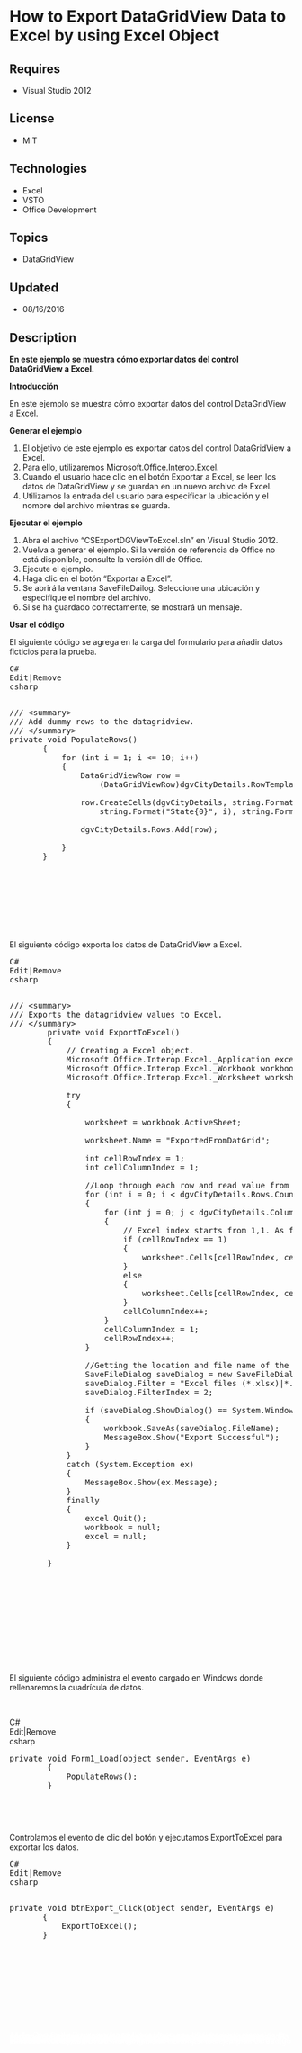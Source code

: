 # How to Export DataGridView Data to Excel by using Excel Object
## Requires
- Visual Studio 2012
## License
- MIT
## Technologies
- Excel
- VSTO
- Office Development
## Topics
- DataGridView
## Updated
- 08/16/2016
## Description

<p><strong>En este ejemplo se muestra c&oacute;mo exportar datos del control DataGridView a Excel.</strong><span style="font-size:10px">&nbsp;</span></p>
<p><strong>Introducci&oacute;n</strong></p>
<p>En este ejemplo se muestra c&oacute;mo exportar datos del control DataGridView a Excel.</p>
<p><strong>Generar el ejemplo</strong></p>
<ol>
<li>El objetivo de este ejemplo es exportar datos del control DataGridView a Excel.
</li><li>Para ello, utilizaremos Microsoft.Office.Interop.Excel. </li><li>Cuando el usuario hace clic en el bot&oacute;n Exportar a Excel, se leen los datos de DataGridView y se guardan en un nuevo archivo de Excel.
</li><li>Utilizamos la entrada del usuario para especificar la ubicaci&oacute;n y el nombre del archivo mientras se guarda.
</li></ol>
<p><strong>Ejecutar el ejemplo</strong></p>
<ol>
<li>Abra el archivo &ldquo;CSExportDGViewToExcel.sln&rdquo; en Visual Studio 2012.
</li><li>Vuelva a generar el ejemplo. Si la versi&oacute;n de referencia de Office no est&aacute; disponible, consulte la versi&oacute;n dll de Office.
</li><li>Ejecute el ejemplo. </li><li>Haga clic en el bot&oacute;n &ldquo;Exportar a Excel&rdquo;. </li><li>Se abrir&aacute; la ventana SaveFileDailog. Seleccione una ubicaci&oacute;n y especifique el nombre del archivo.
</li><li>Si se ha guardado correctamente, se mostrar&aacute; un mensaje. </li></ol>
<p><strong>Usar el c&oacute;digo</strong></p>
<p>El siguiente c&oacute;digo se agrega en la carga del formulario para a&ntilde;adir datos ficticios para la prueba.</p>
<pre><div class="scriptcode"><div class="pluginEditHolder" pluginCommand="mceScriptCode"><div class="title"><span>C#</span></div><div class="pluginLinkHolder"><span class="pluginEditHolderLink">Edit</span>|<span class="pluginRemoveHolderLink">Remove</span></div><span class="hidden">csharp</span>
<div class="preview">
<pre class="csharp"><span class="cs__com">///&nbsp;&lt;summary&gt;</span>&nbsp;
<span class="cs__com">///&nbsp;Add&nbsp;dummy&nbsp;rows&nbsp;to&nbsp;the&nbsp;datagridview.</span>&nbsp;
<span class="cs__com">///&nbsp;&lt;/summary&gt;</span>&nbsp;
<span class="cs__keyword">private</span>&nbsp;<span class="cs__keyword">void</span>&nbsp;PopulateRows()&nbsp;
&nbsp;&nbsp;&nbsp;&nbsp;&nbsp;&nbsp;&nbsp;{&nbsp;
&nbsp;&nbsp;&nbsp;&nbsp;&nbsp;&nbsp;&nbsp;&nbsp;&nbsp;&nbsp;&nbsp;<span class="cs__keyword">for</span>&nbsp;(<span class="cs__keyword">int</span>&nbsp;i&nbsp;=&nbsp;<span class="cs__number">1</span>;&nbsp;i&nbsp;&lt;=&nbsp;<span class="cs__number">10</span>;&nbsp;i&#43;&#43;)&nbsp;
&nbsp;&nbsp;&nbsp;&nbsp;&nbsp;&nbsp;&nbsp;&nbsp;&nbsp;&nbsp;&nbsp;{&nbsp;
&nbsp;&nbsp;&nbsp;&nbsp;&nbsp;&nbsp;&nbsp;&nbsp;&nbsp;&nbsp;&nbsp;&nbsp;&nbsp;&nbsp;&nbsp;DataGridViewRow&nbsp;row&nbsp;=&nbsp;
&nbsp;&nbsp;&nbsp;&nbsp;&nbsp;&nbsp;&nbsp;&nbsp;&nbsp;&nbsp;&nbsp;&nbsp;&nbsp;&nbsp;&nbsp;&nbsp;&nbsp;&nbsp;&nbsp;(DataGridViewRow)dgvCityDetails.RowTemplate.Clone();&nbsp;
&nbsp;&nbsp;
&nbsp;&nbsp;&nbsp;&nbsp;&nbsp;&nbsp;&nbsp;&nbsp;&nbsp;&nbsp;&nbsp;&nbsp;&nbsp;&nbsp;&nbsp;row.CreateCells(dgvCityDetails,&nbsp;<span class="cs__keyword">string</span>.Format(<span class="cs__string">&quot;City{0}&quot;</span>,&nbsp;i),&nbsp;
&nbsp;&nbsp;&nbsp;&nbsp;&nbsp;&nbsp;&nbsp;&nbsp;&nbsp;&nbsp;&nbsp;&nbsp;&nbsp;&nbsp;&nbsp;&nbsp;&nbsp;&nbsp;&nbsp;<span class="cs__keyword">string</span>.Format(<span class="cs__string">&quot;State{0}&quot;</span>,&nbsp;i),&nbsp;<span class="cs__keyword">string</span>.Format(<span class="cs__string">&quot;Country{0}&quot;</span>,&nbsp;i));&nbsp;
&nbsp;&nbsp;
&nbsp;&nbsp;&nbsp;&nbsp;&nbsp;&nbsp;&nbsp;&nbsp;&nbsp;&nbsp;&nbsp;&nbsp;&nbsp;&nbsp;&nbsp;dgvCityDetails.Rows.Add(row);&nbsp;
&nbsp;&nbsp;
&nbsp;&nbsp;&nbsp;&nbsp;&nbsp;&nbsp;&nbsp;&nbsp;&nbsp;&nbsp;&nbsp;}&nbsp;
&nbsp;&nbsp;&nbsp;&nbsp;&nbsp;&nbsp;&nbsp;}</pre>
</div>
</div>
</div>
<div class="endscriptcode">&nbsp;</div>
<br></pre>
<p>El siguiente c&oacute;digo exporta los datos de DataGridView a Excel.</p>
<pre><div class="scriptcode"><div class="pluginEditHolder" pluginCommand="mceScriptCode"><div class="title"><span>C#</span></div><div class="pluginLinkHolder"><span class="pluginEditHolderLink">Edit</span>|<span class="pluginRemoveHolderLink">Remove</span></div><span class="hidden">csharp</span>
<div class="preview">
<pre class="csharp"><span class="cs__com">///&nbsp;&lt;summary&gt;</span>&nbsp;
<span class="cs__com">///&nbsp;Exports&nbsp;the&nbsp;datagridview&nbsp;values&nbsp;to&nbsp;Excel.</span>&nbsp;
<span class="cs__com">///&nbsp;&lt;/summary&gt;</span>&nbsp;
&nbsp;&nbsp;&nbsp;&nbsp;&nbsp;&nbsp;&nbsp;&nbsp;<span class="cs__keyword">private</span>&nbsp;<span class="cs__keyword">void</span>&nbsp;ExportToExcel()&nbsp;
&nbsp;&nbsp;&nbsp;&nbsp;&nbsp;&nbsp;&nbsp;&nbsp;{&nbsp;
&nbsp;&nbsp;&nbsp;&nbsp;&nbsp;&nbsp;&nbsp;&nbsp;&nbsp;&nbsp;&nbsp;&nbsp;<span class="cs__com">//&nbsp;Creating&nbsp;a&nbsp;Excel&nbsp;object.</span>&nbsp;
&nbsp;&nbsp;&nbsp;&nbsp;&nbsp;&nbsp;&nbsp;&nbsp;&nbsp;&nbsp;&nbsp;&nbsp;Microsoft.Office.Interop.Excel._Application&nbsp;excel&nbsp;=&nbsp;<span class="cs__keyword">new</span>&nbsp;<a class="libraryLink" href="https://msdn.microsoft.com/es-AR/library/Microsoft.Office.Interop.Excel.Application.aspx" target="_blank" title="Auto generated link to Microsoft.Office.Interop.Excel.Application">Microsoft.Office.Interop.Excel.Application</a>();&nbsp;
&nbsp;&nbsp;&nbsp;&nbsp;&nbsp;&nbsp;&nbsp;&nbsp;&nbsp;&nbsp;&nbsp;&nbsp;Microsoft.Office.Interop.Excel._Workbook&nbsp;workbook&nbsp;=&nbsp;excel.Workbooks.Add(Type.Missing);&nbsp;
&nbsp;&nbsp;&nbsp;&nbsp;&nbsp;&nbsp;&nbsp;&nbsp;&nbsp;&nbsp;&nbsp;&nbsp;Microsoft.Office.Interop.Excel._Worksheet&nbsp;worksheet&nbsp;=&nbsp;<span class="cs__keyword">null</span>;&nbsp;
&nbsp;&nbsp;
&nbsp;&nbsp;&nbsp;&nbsp;&nbsp;&nbsp;&nbsp;&nbsp;&nbsp;&nbsp;&nbsp;&nbsp;<span class="cs__keyword">try</span>&nbsp;
&nbsp;&nbsp;&nbsp;&nbsp;&nbsp;&nbsp;&nbsp;&nbsp;&nbsp;&nbsp;&nbsp;&nbsp;{&nbsp;
&nbsp;&nbsp;&nbsp;&nbsp;&nbsp;&nbsp;&nbsp;&nbsp;&nbsp;&nbsp;&nbsp;&nbsp;&nbsp;&nbsp;&nbsp;&nbsp;&nbsp;
&nbsp;&nbsp;&nbsp;&nbsp;&nbsp;&nbsp;&nbsp;&nbsp;&nbsp;&nbsp;&nbsp;&nbsp;&nbsp;&nbsp;&nbsp;&nbsp;worksheet&nbsp;=&nbsp;workbook.ActiveSheet;&nbsp;
&nbsp;&nbsp;
&nbsp;&nbsp;&nbsp;&nbsp;&nbsp;&nbsp;&nbsp;&nbsp;&nbsp;&nbsp;&nbsp;&nbsp;&nbsp;&nbsp;&nbsp;&nbsp;worksheet.Name&nbsp;=&nbsp;<span class="cs__string">&quot;ExportedFromDatGrid&quot;</span>;&nbsp;
&nbsp;&nbsp;
&nbsp;&nbsp;&nbsp;&nbsp;&nbsp;&nbsp;&nbsp;&nbsp;&nbsp;&nbsp;&nbsp;&nbsp;&nbsp;&nbsp;&nbsp;&nbsp;<span class="cs__keyword">int</span>&nbsp;cellRowIndex&nbsp;=&nbsp;<span class="cs__number">1</span>;&nbsp;
&nbsp;&nbsp;&nbsp;&nbsp;&nbsp;&nbsp;&nbsp;&nbsp;&nbsp;&nbsp;&nbsp;&nbsp;&nbsp;&nbsp;&nbsp;&nbsp;<span class="cs__keyword">int</span>&nbsp;cellColumnIndex&nbsp;=&nbsp;<span class="cs__number">1</span>;&nbsp;
&nbsp;&nbsp;
&nbsp;&nbsp;&nbsp;&nbsp;&nbsp;&nbsp;&nbsp;&nbsp;&nbsp;&nbsp;&nbsp;&nbsp;&nbsp;&nbsp;&nbsp;&nbsp;<span class="cs__com">//Loop&nbsp;through&nbsp;each&nbsp;row&nbsp;and&nbsp;read&nbsp;value&nbsp;from&nbsp;each&nbsp;column.</span>&nbsp;
&nbsp;&nbsp;&nbsp;&nbsp;&nbsp;&nbsp;&nbsp;&nbsp;&nbsp;&nbsp;&nbsp;&nbsp;&nbsp;&nbsp;&nbsp;&nbsp;<span class="cs__keyword">for</span>&nbsp;(<span class="cs__keyword">int</span>&nbsp;i&nbsp;=&nbsp;<span class="cs__number">0</span>;&nbsp;i&nbsp;&lt;&nbsp;dgvCityDetails.Rows.Count&nbsp;-&nbsp;<span class="cs__number">1</span>;&nbsp;i&#43;&#43;)&nbsp;
&nbsp;&nbsp;&nbsp;&nbsp;&nbsp;&nbsp;&nbsp;&nbsp;&nbsp;&nbsp;&nbsp;&nbsp;&nbsp;&nbsp;&nbsp;&nbsp;{&nbsp;
&nbsp;&nbsp;&nbsp;&nbsp;&nbsp;&nbsp;&nbsp;&nbsp;&nbsp;&nbsp;&nbsp;&nbsp;&nbsp;&nbsp;&nbsp;&nbsp;&nbsp;&nbsp;&nbsp;&nbsp;<span class="cs__keyword">for</span>&nbsp;(<span class="cs__keyword">int</span>&nbsp;j&nbsp;=&nbsp;<span class="cs__number">0</span>;&nbsp;j&nbsp;&lt;&nbsp;dgvCityDetails.Columns.Count;&nbsp;j&#43;&#43;)&nbsp;
&nbsp;&nbsp;&nbsp;&nbsp;&nbsp;&nbsp;&nbsp;&nbsp;&nbsp;&nbsp;&nbsp;&nbsp;&nbsp;&nbsp;&nbsp;&nbsp;&nbsp;&nbsp;&nbsp;&nbsp;{&nbsp;
&nbsp;&nbsp;&nbsp;&nbsp;&nbsp;&nbsp;&nbsp;&nbsp;&nbsp;&nbsp;&nbsp;&nbsp;&nbsp;&nbsp;&nbsp;&nbsp;&nbsp;&nbsp;&nbsp;&nbsp;&nbsp;&nbsp;&nbsp;&nbsp;<span class="cs__com">//&nbsp;Excel&nbsp;index&nbsp;starts&nbsp;from&nbsp;1,1.&nbsp;As&nbsp;first&nbsp;Row&nbsp;would&nbsp;have&nbsp;the&nbsp;Column&nbsp;headers,&nbsp;adding&nbsp;a&nbsp;condition&nbsp;check.</span>&nbsp;
&nbsp;&nbsp;&nbsp;&nbsp;&nbsp;&nbsp;&nbsp;&nbsp;&nbsp;&nbsp;&nbsp;&nbsp;&nbsp;&nbsp;&nbsp;&nbsp;&nbsp;&nbsp;&nbsp;&nbsp;&nbsp;&nbsp;&nbsp;&nbsp;<span class="cs__keyword">if</span>&nbsp;(cellRowIndex&nbsp;==&nbsp;<span class="cs__number">1</span>)&nbsp;
&nbsp;&nbsp;&nbsp;&nbsp;&nbsp;&nbsp;&nbsp;&nbsp;&nbsp;&nbsp;&nbsp;&nbsp;&nbsp;&nbsp;&nbsp;&nbsp;&nbsp;&nbsp;&nbsp;&nbsp;&nbsp;&nbsp;&nbsp;&nbsp;{&nbsp;
&nbsp;&nbsp;&nbsp;&nbsp;&nbsp;&nbsp;&nbsp;&nbsp;&nbsp;&nbsp;&nbsp;&nbsp;&nbsp;&nbsp;&nbsp;&nbsp;&nbsp;&nbsp;&nbsp;&nbsp;&nbsp;&nbsp;&nbsp;&nbsp;&nbsp;&nbsp;&nbsp;&nbsp;worksheet.Cells[cellRowIndex,&nbsp;cellColumnIndex]&nbsp;=&nbsp;dgvCityDetails.Columns[j].HeaderText;&nbsp;
&nbsp;&nbsp;&nbsp;&nbsp;&nbsp;&nbsp;&nbsp;&nbsp;&nbsp;&nbsp;&nbsp;&nbsp;&nbsp;&nbsp;&nbsp;&nbsp;&nbsp;&nbsp;&nbsp;&nbsp;&nbsp;&nbsp;&nbsp;&nbsp;}&nbsp;
&nbsp;&nbsp;&nbsp;&nbsp;&nbsp;&nbsp;&nbsp;&nbsp;&nbsp;&nbsp;&nbsp;&nbsp;&nbsp;&nbsp;&nbsp;&nbsp;&nbsp;&nbsp;&nbsp;&nbsp;&nbsp;&nbsp;&nbsp;&nbsp;<span class="cs__keyword">else</span>&nbsp;
&nbsp;&nbsp;&nbsp;&nbsp;&nbsp;&nbsp;&nbsp;&nbsp;&nbsp;&nbsp;&nbsp;&nbsp;&nbsp;&nbsp;&nbsp;&nbsp;&nbsp;&nbsp;&nbsp;&nbsp;&nbsp;&nbsp;&nbsp;&nbsp;{&nbsp;
&nbsp;&nbsp;&nbsp;&nbsp;&nbsp;&nbsp;&nbsp;&nbsp;&nbsp;&nbsp;&nbsp;&nbsp;&nbsp;&nbsp;&nbsp;&nbsp;&nbsp;&nbsp;&nbsp;&nbsp;&nbsp;&nbsp;&nbsp;&nbsp;&nbsp;&nbsp;&nbsp;&nbsp;worksheet.Cells[cellRowIndex,&nbsp;cellColumnIndex]&nbsp;=&nbsp;dgvCityDetails.Rows[i].Cells[j].Value.ToString();&nbsp;
&nbsp;&nbsp;&nbsp;&nbsp;&nbsp;&nbsp;&nbsp;&nbsp;&nbsp;&nbsp;&nbsp;&nbsp;&nbsp;&nbsp;&nbsp;&nbsp;&nbsp;&nbsp;&nbsp;&nbsp;&nbsp;&nbsp;&nbsp;&nbsp;}&nbsp;
&nbsp;&nbsp;&nbsp;&nbsp;&nbsp;&nbsp;&nbsp;&nbsp;&nbsp;&nbsp;&nbsp;&nbsp;&nbsp;&nbsp;&nbsp;&nbsp;&nbsp;&nbsp;&nbsp;&nbsp;&nbsp;&nbsp;&nbsp;&nbsp;cellColumnIndex&#43;&#43;;&nbsp;
&nbsp;&nbsp;&nbsp;&nbsp;&nbsp;&nbsp;&nbsp;&nbsp;&nbsp;&nbsp;&nbsp;&nbsp;&nbsp;&nbsp;&nbsp;&nbsp;&nbsp;&nbsp;&nbsp;&nbsp;}&nbsp;
&nbsp;&nbsp;&nbsp;&nbsp;&nbsp;&nbsp;&nbsp;&nbsp;&nbsp;&nbsp;&nbsp;&nbsp;&nbsp;&nbsp;&nbsp;&nbsp;&nbsp;&nbsp;&nbsp;&nbsp;cellColumnIndex&nbsp;=&nbsp;<span class="cs__number">1</span>;&nbsp;
&nbsp;&nbsp;&nbsp;&nbsp;&nbsp;&nbsp;&nbsp;&nbsp;&nbsp;&nbsp;&nbsp;&nbsp;&nbsp;&nbsp;&nbsp;&nbsp;&nbsp;&nbsp;&nbsp;&nbsp;cellRowIndex&#43;&#43;;&nbsp;
&nbsp;&nbsp;&nbsp;&nbsp;&nbsp;&nbsp;&nbsp;&nbsp;&nbsp;&nbsp;&nbsp;&nbsp;&nbsp;&nbsp;&nbsp;&nbsp;}&nbsp;
&nbsp;&nbsp;
&nbsp;&nbsp;&nbsp;&nbsp;&nbsp;&nbsp;&nbsp;&nbsp;&nbsp;&nbsp;&nbsp;&nbsp;&nbsp;&nbsp;&nbsp;&nbsp;<span class="cs__com">//Getting&nbsp;the&nbsp;location&nbsp;and&nbsp;file&nbsp;name&nbsp;of&nbsp;the&nbsp;excel&nbsp;to&nbsp;save&nbsp;from&nbsp;user.</span>&nbsp;
&nbsp;&nbsp;&nbsp;&nbsp;&nbsp;&nbsp;&nbsp;&nbsp;&nbsp;&nbsp;&nbsp;&nbsp;&nbsp;&nbsp;&nbsp;&nbsp;SaveFileDialog&nbsp;saveDialog&nbsp;=&nbsp;<span class="cs__keyword">new</span>&nbsp;SaveFileDialog();&nbsp;
&nbsp;&nbsp;&nbsp;&nbsp;&nbsp;&nbsp;&nbsp;&nbsp;&nbsp;&nbsp;&nbsp;&nbsp;&nbsp;&nbsp;&nbsp;&nbsp;saveDialog.Filter&nbsp;=&nbsp;<span class="cs__string">&quot;Excel&nbsp;files&nbsp;(*.xlsx)|*.xlsx|All&nbsp;files&nbsp;(*.*)|*.*&quot;</span>;&nbsp;
&nbsp;&nbsp;&nbsp;&nbsp;&nbsp;&nbsp;&nbsp;&nbsp;&nbsp;&nbsp;&nbsp;&nbsp;&nbsp;&nbsp;&nbsp;&nbsp;saveDialog.FilterIndex&nbsp;=&nbsp;<span class="cs__number">2</span>;&nbsp;
&nbsp;&nbsp;
&nbsp;&nbsp;&nbsp;&nbsp;&nbsp;&nbsp;&nbsp;&nbsp;&nbsp;&nbsp;&nbsp;&nbsp;&nbsp;&nbsp;&nbsp;&nbsp;<span class="cs__keyword">if</span>&nbsp;(saveDialog.ShowDialog()&nbsp;==&nbsp;System.Windows.Forms.DialogResult.OK)&nbsp;
&nbsp;&nbsp;&nbsp;&nbsp;&nbsp;&nbsp;&nbsp;&nbsp;&nbsp;&nbsp;&nbsp;&nbsp;&nbsp;&nbsp;&nbsp;&nbsp;{&nbsp;
&nbsp;&nbsp;&nbsp;&nbsp;&nbsp;&nbsp;&nbsp;&nbsp;&nbsp;&nbsp;&nbsp;&nbsp;&nbsp;&nbsp;&nbsp;&nbsp;&nbsp;&nbsp;&nbsp;&nbsp;workbook.SaveAs(saveDialog.FileName);&nbsp;
&nbsp;&nbsp;&nbsp;&nbsp;&nbsp;&nbsp;&nbsp;&nbsp;&nbsp;&nbsp;&nbsp;&nbsp;&nbsp;&nbsp;&nbsp;&nbsp;&nbsp;&nbsp;&nbsp;&nbsp;MessageBox.Show(<span class="cs__string">&quot;Export&nbsp;Successful&quot;</span>);&nbsp;
&nbsp;&nbsp;&nbsp;&nbsp;&nbsp;&nbsp;&nbsp;&nbsp;&nbsp;&nbsp;&nbsp;&nbsp;&nbsp;&nbsp;&nbsp;&nbsp;}&nbsp;&nbsp;&nbsp;&nbsp;&nbsp;&nbsp;&nbsp;&nbsp;&nbsp;&nbsp;&nbsp;&nbsp;&nbsp;&nbsp;&nbsp;&nbsp;
&nbsp;&nbsp;&nbsp;&nbsp;&nbsp;&nbsp;&nbsp;&nbsp;&nbsp;&nbsp;&nbsp;&nbsp;}&nbsp;
&nbsp;&nbsp;&nbsp;&nbsp;&nbsp;&nbsp;&nbsp;&nbsp;&nbsp;&nbsp;&nbsp;&nbsp;<span class="cs__keyword">catch</span>&nbsp;(System.Exception&nbsp;ex)&nbsp;
&nbsp;&nbsp;&nbsp;&nbsp;&nbsp;&nbsp;&nbsp;&nbsp;&nbsp;&nbsp;&nbsp;&nbsp;{&nbsp;
&nbsp;&nbsp;&nbsp;&nbsp;&nbsp;&nbsp;&nbsp;&nbsp;&nbsp;&nbsp;&nbsp;&nbsp;&nbsp;&nbsp;&nbsp;&nbsp;MessageBox.Show(ex.Message);&nbsp;
&nbsp;&nbsp;&nbsp;&nbsp;&nbsp;&nbsp;&nbsp;&nbsp;&nbsp;&nbsp;&nbsp;&nbsp;}&nbsp;
&nbsp;&nbsp;&nbsp;&nbsp;&nbsp;&nbsp;&nbsp;&nbsp;&nbsp;&nbsp;&nbsp;&nbsp;<span class="cs__keyword">finally</span>&nbsp;
&nbsp;&nbsp;&nbsp;&nbsp;&nbsp;&nbsp;&nbsp;&nbsp;&nbsp;&nbsp;&nbsp;&nbsp;{&nbsp;
&nbsp;&nbsp;&nbsp;&nbsp;&nbsp;&nbsp;&nbsp;&nbsp;&nbsp;&nbsp;&nbsp;&nbsp;&nbsp;&nbsp;&nbsp;&nbsp;excel.Quit();&nbsp;
&nbsp;&nbsp;&nbsp;&nbsp;&nbsp;&nbsp;&nbsp;&nbsp;&nbsp;&nbsp;&nbsp;&nbsp;&nbsp;&nbsp;&nbsp;&nbsp;workbook&nbsp;=&nbsp;<span class="cs__keyword">null</span>;&nbsp;
&nbsp;&nbsp;&nbsp;&nbsp;&nbsp;&nbsp;&nbsp;&nbsp;&nbsp;&nbsp;&nbsp;&nbsp;&nbsp;&nbsp;&nbsp;&nbsp;excel&nbsp;=&nbsp;<span class="cs__keyword">null</span>;&nbsp;
&nbsp;&nbsp;&nbsp;&nbsp;&nbsp;&nbsp;&nbsp;&nbsp;&nbsp;&nbsp;&nbsp;&nbsp;}&nbsp;
&nbsp;&nbsp;
&nbsp;&nbsp;&nbsp;&nbsp;&nbsp;&nbsp;&nbsp;&nbsp;}&nbsp;
&nbsp;</pre>
</div>
</div>
</div>
<div class="endscriptcode">&nbsp;</div>
<br></pre>
<p>&nbsp;</p>
<p>El siguiente c&oacute;digo administra el evento cargado en Windows donde rellenaremos la cuadr&iacute;cula de datos.</p>
<p>&nbsp;</p>
<div class="scriptcode">
<div class="pluginEditHolder" pluginCommand="mceScriptCode">
<div class="title"><span>C#</span></div>
<div class="pluginLinkHolder"><span class="pluginEditHolderLink">Edit</span>|<span class="pluginRemoveHolderLink">Remove</span></div>
<span class="hidden">csharp</span>

<div class="preview">
<pre class="csharp"><span class="cs__keyword">private</span>&nbsp;<span class="cs__keyword">void</span>&nbsp;Form1_Load(<span class="cs__keyword">object</span>&nbsp;sender,&nbsp;EventArgs&nbsp;e)&nbsp;
&nbsp;&nbsp;&nbsp;&nbsp;&nbsp;&nbsp;&nbsp;&nbsp;{&nbsp;
&nbsp;&nbsp;&nbsp;&nbsp;&nbsp;&nbsp;&nbsp;&nbsp;&nbsp;&nbsp;&nbsp;&nbsp;PopulateRows();&nbsp;
&nbsp;&nbsp;&nbsp;&nbsp;&nbsp;&nbsp;&nbsp;&nbsp;}</pre>
</div>
</div>
</div>
<div class="endscriptcode">&nbsp;</div>
<p>&nbsp;</p>
<p>Controlamos el evento de clic del bot&oacute;n y ejecutamos ExportToExcel para exportar los datos.</p>
<pre><div class="scriptcode"><div class="pluginEditHolder" pluginCommand="mceScriptCode"><div class="title"><span>C#</span></div><div class="pluginLinkHolder"><span class="pluginEditHolderLink">Edit</span>|<span class="pluginRemoveHolderLink">Remove</span></div><span class="hidden">csharp</span>
<div class="preview">
<pre class="csharp"><span class="cs__keyword">private</span>&nbsp;<span class="cs__keyword">void</span>&nbsp;btnExport_Click(<span class="cs__keyword">object</span>&nbsp;sender,&nbsp;EventArgs&nbsp;e)&nbsp;
&nbsp;&nbsp;&nbsp;&nbsp;&nbsp;&nbsp;&nbsp;{&nbsp;
&nbsp;&nbsp;&nbsp;&nbsp;&nbsp;&nbsp;&nbsp;&nbsp;&nbsp;&nbsp;&nbsp;ExportToExcel();&nbsp;
&nbsp;&nbsp;&nbsp;&nbsp;&nbsp;&nbsp;&nbsp;}</pre>
</div>
</div>
</div>
<div class="endscriptcode">&nbsp;</div>
<br></pre>
<p>&nbsp;</p>
<p style="line-height:0.6pt; color:white">All-In-One Code Framework de Microsoft es una biblioteca de ejemplos de c&oacute;digo centralizada y gratuita impulsada por las dificultades y necesidades reales de los desarrolladores. El objetivo es proporcionar ejemplos
 de c&oacute;digo impulsados por los clientes para todas las tecnolog&iacute;as de desarrollo de Microsoft as&iacute; como reducir los esfuerzos de los desarrolladores para resolver tareas t&iacute;picas de programaci&oacute;n. Nuestro equipo eval&uacute;a
 las dificultades de los&rsquo; desarrolladores en los foros de MSDN, las redes sociales y distintas comunidades DEV. Escribimos ejemplos de c&oacute;digo basados en las tareas de programaci&oacute;n&rsquo; m&aacute;s demandadas a los desarrolladores y permitimos
 que estos los descarguen con un ciclo de publicaci&oacute;n de ejemplo corto. Adem&aacute;s, ofrecemos un servicio de solicitudes de ejemplos de c&oacute;digo gratuito. Es una manera proactiva de que los desarrolladores de nuestra comunidad obtengan los ejemplos
 de c&oacute;digo directamente de Microsoft.</p>

